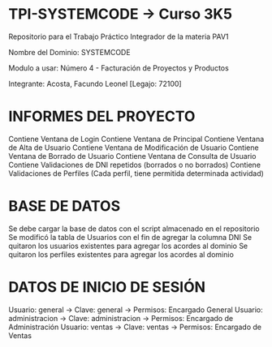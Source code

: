 # TPI-SYSTEMCODE -> Curso 3K5
Repositorio para el Trabajo Práctico Integrador de la materia PAV1

Nombre del Dominio: SYSTEMCODE 

Modulo a usar: Número 4 - Facturación de Proyectos y Productos

Integrante: Acosta, Facundo Leonel [Legajo: 72100]

# INFORMES DEL PROYECTO
Contiene Ventana de Login
Contiene Ventana de Principal
Contiene Ventana de Alta de Usuario
Contiene Ventana de Modificación de Usuario
Contiene Ventana de Borrado de Usuario
Contiene Ventana de Consulta de Usuario
Contiene Validaciones de DNI repetidos (borrados o no borrados)
Contiene Validaciones de Perfiles (Cada perfil, tiene permitida determinada actividad)

# BASE DE DATOS
Se debe cargar la base de datos con el script almacenado en el repositorio
Se modificó la tabla de Usuarios con el fin de agregar la columna DNI
Se quitaron los usuarios existentes para agregar los acordes al dominio
Se quitaron los perfiles existentes para agregar los acordes al dominio

# DATOS DE INICIO DE SESIÓN
Usuario: general -> Clave: general -> Permisos: Encargado General
Usuario: administracion -> Clave: administracion -> Permisos: Encargado de Administración
Usuario: ventas -> Clave: ventas -> Permisos: Encargado de Ventas

